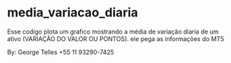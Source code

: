 # media_variacao_diaria

Esse codigo plota um grafico mostrando a média de variação diaria
de um ativo (VARIAÇÃO DO VALOR OU PONTOS). ele pega as informações do MT5

By: George Telles
+55 11 93290-7425
